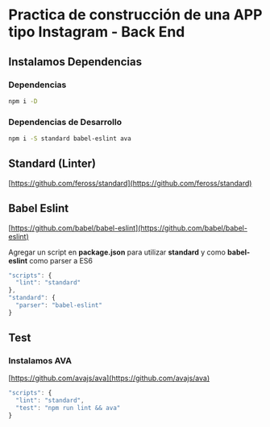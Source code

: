 # Practica de construcción de una APP tipo Instagram - Back End

## Instalamos Dependencias

### Dependencias
```bash
npm i -D
```

### Dependencias de Desarrollo
```bash
npm i -S standard babel-eslint ava
```
## Standard (Linter)
[https://github.com/feross/standard](https://github.com/feross/standard)

## Babel Eslint
[https://github.com/babel/babel-eslint](https://github.com/babel/babel-eslint)

Agregar un script en **package.json** para utilizar **standard** y como **babel-eslint** como parser a ES6

```javascript
"scripts": {
  "lint": "standard"
},
"standard": {
  "parser": "babel-eslint"
}
```

## Test
### Instalamos AVA
[https://github.com/avajs/ava](https://github.com/avajs/ava)

```javascript
"scripts": {
  "lint": "standard",
  "test": "npm run lint && ava"
}
```
